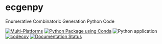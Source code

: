 # ecgenpy

Enumerative Combinatoric Generation Python Code

[![Multi-Platforms](https://github.com/luk036/ecgenpy/actions/workflows/multi-platforms.yml/badge.svg)](https://github.com/luk036/ecgenpy/actions/workflows/multi-platforms.yml)
[![Python Package using Conda](https://github.com/luk036/ecgenpy/actions/workflows/python-package-conda.yml/badge.svg)](https://github.com/luk036/ecgenpy/actions/workflows/python-package-conda.yml)
![Python application](https://github.com/luk036/pylds/workflows/Python%20application/badge.svg)
[![codecov](https://codecov.io/gh/luk036/ecgenpy/branch/main/graph/badge.svg?token=5Y28NrEVID)](https://codecov.io/gh/luk036/ecgenpy)
[![Documentation Status](https://readthedocs.org/projects/ecgenpy/badge/?version=latest)](https://ecgenpy.readthedocs.io/en/latest/?badge=latest)
